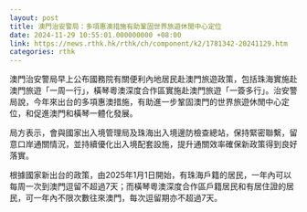 ```yaml
---
layout: post
title: 澳門治安警局：多項惠澳措施有助鞏固世界旅遊休閒中心定位
date: 2024-11-29 10:55:01.000000000 +08:00
link: https://news.rthk.hk/rthk/ch/component/k2/1781342-20241129.htm
categories: rthk
---
```


澳門治安警局早上公布國務院有關便利內地居民赴澳門旅遊政策，包括珠海實施赴澳門旅遊「一周一行」，橫琴粵澳深度合作區實施赴澳門旅遊「一簽多行」。治安警局說，今年來出台的多項惠澳措施，有助進一步鞏固澳門的世界旅遊休閒中心定位，和促進澳門和橫琴一體化發展。

局方表示，會與國家出入境管理局及珠海出入境邊防檢查總站，保持緊密聯繫，留意口岸通關情況，並持續優化出入境配套設施，提升通關效率確保新政策得到良好落實。

根據國家新出台的政策，由2025年1月1日開始，有珠海戶籍的居民，一年內可以每周一次到澳門逗留不超過7天；而橫琴粵澳深度合作區戶籍居民和有居住證的居民，可一年內不限次數往來澳門，每次逗留期亦不超過7天。
